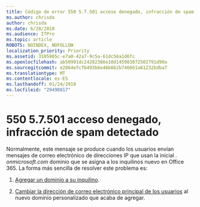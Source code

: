 ```yaml
---
title: Código de error 550 5.7.501 acceso denegado, infracción de spam detectado
ms.author: chrisda
author: chrisda
ms.date: 6/28/2018
ms.audience: ITPro
ms.topic: article
ROBOTS: NOINDEX, NOFOLLOW
localization_priority: Priority
ms.assetid: 3105905c-e7a0-42a7-9c5a-61dc56a1d6fc
ms.openlocfilehash: ab50991dc24282386e10d145983072502791d90a
ms.sourcegitcommit: e2864efcfb493b6e46b662b746661a61232bdba7
ms.translationtype: MT
ms.contentlocale: es-ES
ms.lasthandoff: 01/24/2019
ms.locfileid: "29490817"
---
```

# <a name="550-57501-access-denied-spam-abuse-detected"></a>550 5.7.501 acceso denegado, infracción de spam detectado

Normalmente, este mensaje se produce cuando los usuarios envían mensajes de correo electrónico de direcciones IP que usan la inicial *. onmicrosoft.com* dominio que se asigna a los inquilinos nuevo en Office 365. La forma más sencilla de resolver este problema es: 
  
1. [Agregar un dominio a su inquilino](https://support.office.com/article/6383f56d-3d09-4dcb-9b41-b5f5a5efd611.aspx).
    
2. [Cambiar la dirección de correo electrónico principal de los usuarios](https://support.office.com/article/fb5ac074-e203-4e1f-9843-b9d1a3e03297.aspx) al nuevo dominio personalizado que acaba de agregar. 
    

